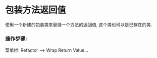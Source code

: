 # 包装方法返回值

使用一个新建的包装类来替换一个方法的返回值, 这个类也可以是已存在的类.

### 操作步骤:



菜单栏: Refactor —&gt; Wrap Return Value...

